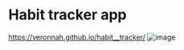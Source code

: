 # Habit tracker app

https://veronnah.github.io/habit__tracker/
![image](https://user-images.githubusercontent.com/60988349/221410815-e14a862c-010f-4e1e-a3e2-a18e9e39c4db.png)
